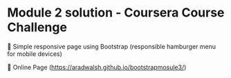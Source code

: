 # Module 2 solution - Coursera Course Challenge

:small_orange_diamond: Simple responsive page using Bootstrap (responsible hamburger menu for mobile devices)

:small_orange_diamond: Online Page 
(https://aradwalsh.github.io/bootstrapmosule3/)
